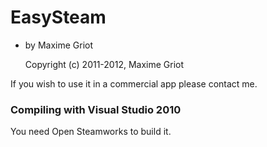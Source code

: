 # EasySteam
* by Maxime Griot

	Copyright (c) 2011-2012, Maxime Griot
	
If you wish to use it in a commercial app please contact me.

### Compiling with Visual Studio 2010

You need Open Steamworks to build it.


